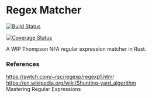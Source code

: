 # Regex Matcher

[![Build Status](https://travis-ci.org/friedm/regex-matcher.svg?branch=master)](https://travis-ci.org/friedm/regex-matcher)

[![Coverage
Status](https://coveralls.io/repos/github/friedm/regex-matcher/badge.svg?branch=master)](https://coveralls.io/github/friedm/regex-matcher?branch=master)

A WIP Thompson NFA regular expression matcher in Rust.  

### References

https://swtch.com/~rsc/regexp/regexp1.html  
https://en.wikipedia.org/wiki/Shunting-yard_algorithm  
Mastering Regular Expressions  

